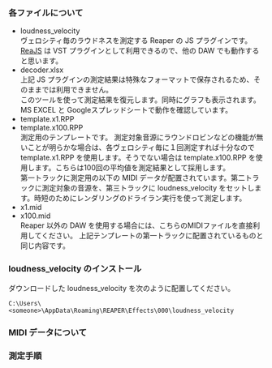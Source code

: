 ### 各ファイルについて
- loudness_velocity  
ヴェロシティ毎のラウドネスを測定する Reaper の JS プラグインです。  
[ReaJS](https://www.reaper.fm/reaplugs/) は VST プラグインとして利用できるので、他の DAW でも動作すると思います。
- decoder.xlsx  
上記 JS プラグインの測定結果は特殊なフォーマットで保存されるため、そのままでは利用できません。  
このツールを使って測定結果を復元します。同時にグラフも表示されます。  
MS EXCEL と Googleスプレッドシートで動作を確認しています。
- template.x1.RPP
- template.x100.RPP  
測定用のテンプレートです。
測定対象音源にラウンドロビンなどの機能が無いことが明らかな場合は、各ヴェロシティ毎に１回測定すれば十分なので template.x1.RPP を使用します。そうでない場合は template.x100.RPP を使用します。こちらは100回の平均値を測定結果として採用します。  
第一トラックに測定用の以下の MIDI データが配置されています。第二トラックに測定対象の音源を、第三トラックに loudness_velocity をセットします。時短のためにレンダリングのドライラン実行を使って測定します。
- x1.mid
- x100.mid  
Reaper 以外の DAW を使用する場合には、こちらのMIDIファイルを直接利用してください。
上記テンプレートの第一トラックに配置されているものと同じ内容です。

### loudness_velocity のインストール
ダウンロードした loudness_velocity を次のように配置してください。
```
C:\Users\<someone>\AppData\Roaming\REAPER\Effects\000\loudness_velocity  
```

### MIDI データについて

### 測定手順
